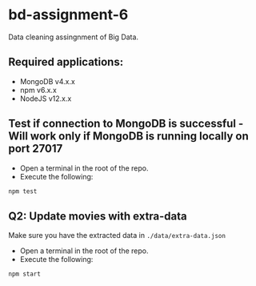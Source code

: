 # bd-assignment-6
Data cleaning assingnment of Big Data.

## Required applications:
* MongoDB v4.x.x
* npm v6.x.x
* NodeJS v12.x.x

## Test if connection to MongoDB is successful - Will work only if MongoDB is running locally on port 27017
* Open a terminal in the root of the repo.
* Execute the following:
```bash
npm test
```

## Q2: Update movies with extra-data
Make sure you have the extracted data in ```./data/extra-data.json```
* Open a terminal in the root of the repo.
* Execute the following:
```bash
npm start
```

